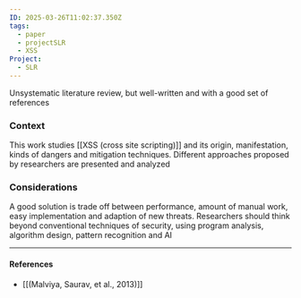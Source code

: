 ```yaml
---
ID: 2025-03-26T11:02:37.350Z
tags:
  - paper
  - projectSLR
  - XSS
Project:
  - SLR
---
```

Unsystematic literature review, but well-written and with a good set of references

### Context

This work studies [[XSS (cross site scripting)]] and its origin, manifestation, kinds of dangers and mitigation techniques. Different approaches proposed by researchers are presented and analyzed

### Considerations

A good solution is trade off between performance, amount of manual work, easy implementation and adaption of new threats. Researchers should think beyond conventional techniques of security, using program analysis, algorithm design, pattern recognition and AI

---
#### References
- [[(Malviya, Saurav, et al., 2013)]]
